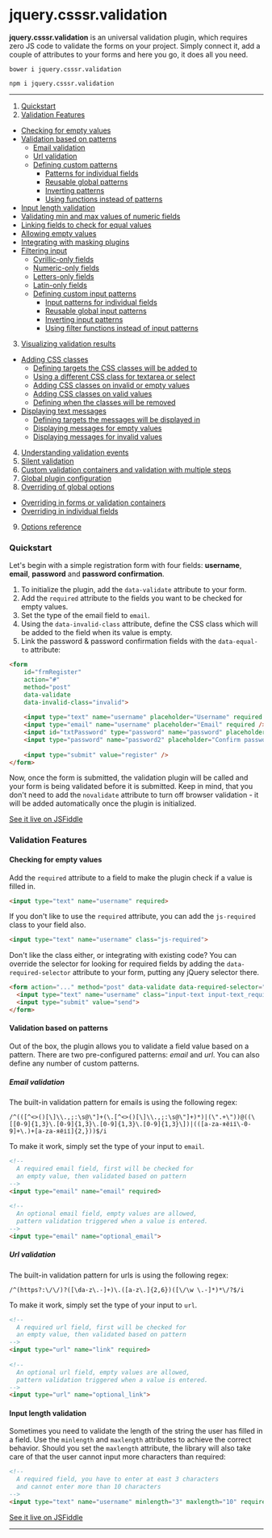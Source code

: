 jquery.csssr.validation
=======================

**jquery.csssr.validation** is an universal validation plugin, which requires zero JS code to validate the forms on your project. Simply connect it, add a couple of attributes to your forms and here you go, it does all you need.

```
bower i jquery.csssr.validation
```

```
npm i jquery.csssr.validation
```

--------------

1. [Quickstart](#quickstart)
2. [Validation Features](#validation-features)
  - [Checking for empty values](#checking-for-empty-values)
  - [Validation based on patterns](#validation-based-on-patterns)
    - [Email validation](#email-validation)
    - [Url validation](#url-validation)
    - [Defining custom patterns](#defining-custom-patterns)
      - [Patterns for individual fields](#patterns-for-individual-fields)
      - [Reusable global patterns](#reusable-global-patterns)
      - [Inverting patterns](#inverting-input-patterns)
      - [Using functions instead of patterns](#using-functions-instead-of-patterns)
  - [Input length validation](#input-length-validation)
  - [Validating min and max values of numeric fields](#validating-min-and-max-values-of-numeric-fields)
  - [Linking fields to check for equal values](#linking-fields-to-check-for-equal-values)
  - [Allowing empty values](#allowing-empty-values)
  - [Integrating with masking plugins](#integrating-with-masking-plugins)
  - [Filtering input](#filtering-input)
    - [Cyrillic-only fields](#cyrillic-only-fields)
    - [Numeric-only fields](#numeric-only-fields)
    - [Letters-only fields](#letters-only-fields)
    - [Latin-only fields](#latin-only-fields)
    - [Defining custom input patterns](#defining-custom-input-patterns)
      - [Input patterns for individual fields](#input-patterns-for-individual-fields)
      - [Reusable global input patterns](#reusable-global-patterns)
      - [Inverting input patterns](#inverting-input-patterns)
      - [Using filter functions instead of input patterns](#using-filter-functions-instead-of-input-patterns)
3. [Visualizing validation results](#visualizing-validation-results)
  - [Adding CSS classes](#adding-css-classes)
    - [Defining targets the CSS classes will be added to](#defining-targets-the-css-classes-will-be-added-to)
    - [Using a different CSS class for textarea or select](#using-different-class-for-textarea-or-select)
    - [Adding CSS classes on invalid or empty values](#adding-css-classes-on-invalid-or-empty-values)
    - [Adding CSS classes on valid values](#adding-css-classes-on-valid-values)
    - [Defining when the classes will be removed](#defining-when-the-classes-will-be-removed)
  - [Displaying text messages](#displaying-text-messages)
    - [Defining targets the messages will be displayed in](#defining-targets-the-messages-will-be-displayed-in)
    - [Displaying messages for empty values](#displaying-messages-for-empty-values)
    - [Displaying messages for invalid values](#displaying-messages-for-invalid-values)
4. [Understanding validation events](#understanding-validation-events)
5. [Silent validation](#silent-validation)
6. [Custom validation containers and validation with multiple steps](#custom-validation-containers-and-validation-with-multiple-steps)
7. [Global plugin configuration](#global-and-local-configuration)
8. [Overriding of global options](#overriding-of-global-options)
  - [Overriding in forms or validation containers](#overriding-in-forms-or-validation-containers)
  - [Overriding in individual fields](#overriding-in-individual-fields)
9. [Options reference](#options-reference)

### Quickstart

Let's begin with a simple registration form with four fields: **username**, **email**, **password** and **password confirmation**.

1. To initialize the plugin, add the `data-validate` attribute to your form. 
2. Add the `required` attribute to the fields you want to be checked for empty values.
3. Set the type of the email field to `email`. 
4. Using the `data-invalid-class` attribute, define the CSS class which will be added to the field when its value is empty.
5. Link the password & password confirmation fields with the `data-equal-to` attribute:

```html
<form 
    id="frmRegister" 
    action="#" 
    method="post" 
    data-validate
    data-invalid-class="invalid">
    
    <input type="text" name="username" placeholder="Username" required />
    <input type="email" name="username" placeholder="Email" required />
    <input id="txtPassword" type="password" name="password" placeholder="Password" required />
    <input type="password" name="password2" placeholder="Confirm password" required data-equal-to="#txtPassword" />
    
    <input type="submit" value="register" />
</form>
```

Now, once the form is submitted, the validation plugin will be called and your form is being validated before it is submitted. Keep in mind, that you don't need to add the `novalidate` attribute to turn off browser validation - it will be added automatically once the plugin is initialized.

[See it live on JSFiddle](http://jsfiddle.net/coder13/gnfrmj3z/)


### Validation Features

#### Checking for empty values

Add the `required` attribute to a field to make the plugin check if a value is filled in.  

```html
<input type="text" name="username" required>
```

If you don't like to use the `required` attribute, you can add the `js-required` class to your field also.

```html
<input type="text" name="username" class="js-required">
```

Don't like the class either, or integrating with existing code? You can override the selector for looking for required fields by adding the `data-required-selector` attribute to your form, putting any jQuery selector there.

```html
<form action="..." method="post" data-validate data-required-selector=".input-text_required">
  <input type="text" name="username" class="input-text input-text_required">
  <input type="submit" value="send">
</form>
```

#### Validation based on patterns

Out of the box, the plugin allows you to validate a field value based on a pattern. There are two pre-configured patterns: *email* and *url*. You can also define any number of custom patterns.

##### Email validation

The built-in validation pattern for emails is using the following regex:

```
/^(([^<>()[\]\\.,;:\s@\"]+(\.[^<>()[\]\\.,;:\s@\"]+)*)|(\".+\"))@((\[[0-9]{1,3}\.[0-9]{1,3}\.[0-9]{1,3}\.[0-9]{1,3}\])|(([a-zа-яёії\-0-9]+\.)+[a-zа-яёії]{2,}))$/i
```

To make it work, simply set the type of your input to `email`.

```html
<!-- 
  A required email field, first will be checked for 
  an empty value, then validated based on pattern 
--> 
<input type="email" name="email" required>
  
<!--
  An optional email field, empty values are allowed,
  pattern validation triggered when a value is entered.
-->
<input type="email" name="optional_email">
```

##### Url validation

The built-in validation pattern for urls is using the following regex:

```
/^(https?:\/\/)?([\da-z\.-]+)\.([a-z\.]{2,6})([\/\w \.-]*)*\/?$/i
```

To make it work, simply set the type of your input to `url`.

```html
<!-- 
  A required url field, first will be checked for 
  an empty value, then validated based on pattern 
--> 
<input type="url" name="link" required>
  
<!--
  An optional url field, empty values are allowed,
  pattern validation triggered when a value is entered.
-->
<input type="url" name="optional_link">
```

#### Input length validation

Sometimes you need to validate the length of the string the user has filled in a field. Use the `minlength` and `maxlength` attributes to achieve the correct behavior. Should you set the `maxlength` attribute, the library will also take care of that the user cannot input more characters than required:

```html
<!-- 
  A required field, you have to enter at east 3 characters
  and cannot enter more than 10 characters
--> 
<input type="text" name="username" minlength="3" maxlength="10" required>
```

[See it live on JSFiddle](http://jsfiddle.net/coder13/kpo1bgo6/)

****
